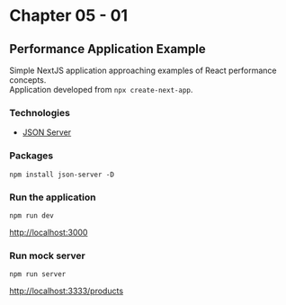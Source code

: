 # Chapter 05 - 01
## Performance Application Example

Simple NextJS application approaching examples of React performance concepts.\
Application developed from ```npx create-next-app```.

### Technologies
- [JSON Server](https://www.npmjs.com/package/json-server)

### Packages
```npm
npm install json-server -D
```

### Run the application
```npm
npm run dev
```
[http://localhost:3000](http://localhost:3000 "[localhost](http://localhost:3000)")

### Run mock server 
```npm
npm run server
```
[http://localhost:3333/products](http://localhost:3333/products "[localhost](http://localhost:3333/products)")




